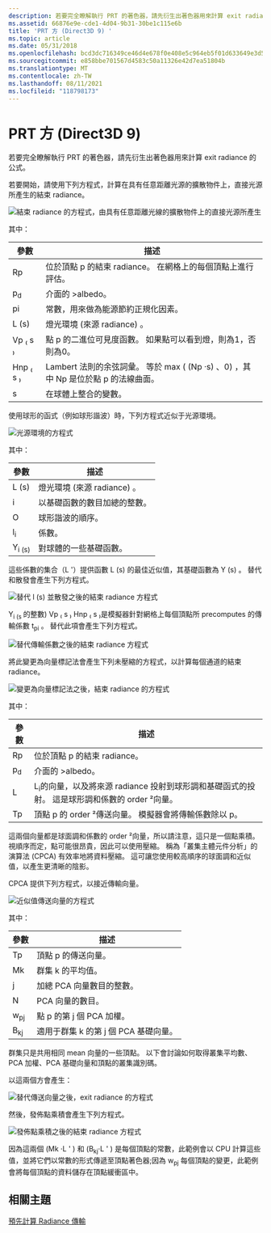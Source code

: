 ```yaml
---
description: 若要完全瞭解執行 PRT 的著色器，請先衍生出著色器用來計算 exit radiance 的公式。
ms.assetid: 66876e9e-cde1-4d04-9b31-30be1c115e6b
title: 'PRT 方 (Direct3D 9) '
ms.topic: article
ms.date: 05/31/2018
ms.openlocfilehash: bcd3dc716349ce46d4e678f0e408e5c964eb5f01d633649e3d512db6115c0267
ms.sourcegitcommit: e858bbe701567d4583c50a11326e42d7ea51804b
ms.translationtype: MT
ms.contentlocale: zh-TW
ms.lasthandoff: 08/11/2021
ms.locfileid: "118798173"
---
```

# <a name="prt-equations-direct3d-9"></a>PRT 方 (Direct3D 9) 

若要完全瞭解執行 PRT 的著色器，請先衍生出著色器用來計算 exit radiance 的公式。

若要開始，請使用下列方程式，計算在具有任意距離光源的擴散物件上，直接光源所產生的結束 radiance。

![結束 radiance 的方程式，由具有任意距離光線的擴散物件上的直接光源所產生](images/prt-theory-eq1.png)

其中：



| 參數     | 描述                                                                                             |
|---------------|---------------------------------------------------------------------------------------------------------|
| Rp            | 位於頂點 p 的結束 radiance。 在網格上的每個頂點上進行評估。                                   |
| p<sub>d</sub> | 介面的 >albedo。                                                                              |
| pi            | 常數，用來做為能源節約正規化因素。                                        |
| L (s)           | 燈光環境 (來源 radiance) 。                                                             |
| Vp ₍ s ₎         | 點 p 的二進位可見度函數。 如果點可以看到燈，則為1，否則為0。             |
| Hnp ₍ s ₎        | Lambert 法則的余弦詞彙。 等於 max ( (Np ·s) 、0) ，其中 Np 是位於點 p 的法線曲面。 |
| s             | 在球體上整合的變數。                                                           |



 

使用球形的函式（例如球形諧波）時，下列方程式近似于光源環境。

![光源環境的方程式](images/prt-theory-eq2.png)

其中：



| 參數        | 描述                                              |
|------------------|----------------------------------------------------------|
| L (s)              | 燈光環境 (來源 radiance) 。              |
| i                | 以基礎函數的數目加總的整數。 |
| O                | 球形諧波的順序。                        |
| l<sub>i</sub>    | 係數。                                           |
| Y<sub>i (s) </sub> | 對球體的一些基礎函數。                     |



 

這些係數的集合（L '）提供函數 L (s) 的最佳近似值，其基礎函數為 Y (s) 。 替代和散發會產生下列方程式。

![替代 l (s) 並散發之後的結束 radiance 方程式](images/prt-theory-eq3.png)

Y<sub>i (s </sub>的整數) Vp ₍ s ₎ Hnp ₍ s ₎是模擬器針對網格上每個頂點所 precomputes 的傳輸係數 t<sub>pi</sub> 。 替代此項會產生下列方程式。

![替代傳輸係數之後的結束 radiance 方程式](images/prt-theory-eq4.png)

將此變更為向量標記法會產生下列未壓縮的方程式，以計算每個通道的結束 radiance。

![變更為向量標記法之後，結束 radiance 的方程式](images/prt-theory-eq5.png)

其中：



| 參數     | 描述                                                                                                                                                                         |
|---------------|-------------------------------------------------------------------------------------------------------------------------------------------------------------------------------------|
| Rp            | 位於頂點 p 的結束 radiance。                                                                                                                                                      |
| p<sub>d</sub> | 介面的 >albedo。                                                                                                                                                          |
| L            | L<sub>i</sub>的向量，以及將來源 radiance 投射到球形調和基礎函式的投射。 這是球形調和係數的 order ²向量。 |
| Tp            | 頂點 p 的 order ²傳送向量。 模擬器會將傳輸係數除以 p。                                                                                       |



 

這兩個向量都是球面調和係數的 order ²向量，所以請注意，這只是一個點乘積。 視順序而定，點可能很昂貴，因此可以使用壓縮。 稱為「叢集主體元件分析」的演算法 (CPCA) 有效率地將資料壓縮。 這可讓您使用較高順序的球面調和近似值，以產生更清晰的陰影。

CPCA 提供下列方程式，以接近傳輸向量。

![近似值傳送向量的方程式](images/prt-theory-eq6.png)

其中：



| 參數      | 描述                                          |
|----------------|------------------------------------------------------|
| Tp             | 頂點 p 的傳送向量。                    |
| Mk             | 群集 k 的平均值。                              |
| j              | 加總 PCA 向量數目的整數。 |
| N              | PCA 向量的數目。                           |
| w<sub>pj</sub> | 點 p 的第 j 個 PCA 加權。                      |
| B<sub>kj</sub> | 適用于群集 k 的第 j 個 PCA 基礎向量。              |



 

群集只是共用相同 mean 向量的一些頂點。 以下會討論如何取得叢集平均數、PCA 加權、PCA 基礎向量和頂點的叢集識別碼。

以這兩個方會產生：

![替代傳送向量之後，exit radiance 的方程式](images/prt-theory-eq7.png)

然後，發佈點乘積會產生下列方程式。

![發佈點乘積之後的結束 radiance 方程式](images/prt-theory-eq8.png)

因為這兩個 (Mk ·L ' ) 和 (B<sub>kj</sub>·L ' ) 是每個頂點的常數，此範例會以 CPU 計算這些值，並將它們以常數的形式傳遞至頂點著色器;因為 w<sub>pj</sub> 每個頂點的變更，此範例會將每個頂點的資料儲存在頂點緩衝區中。

## <a name="related-topics"></a>相關主題

<dl> <dt>

[預先計算 Radiance 傳輸](precomputed-radiance-transfer.md)
</dt> </dl>

 

 



